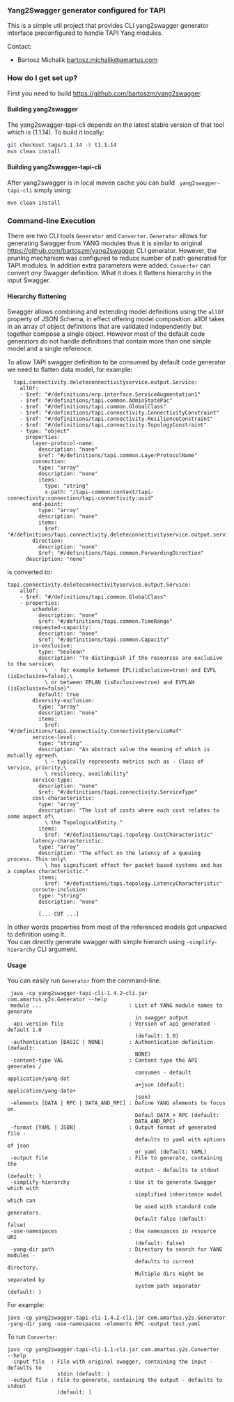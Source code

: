 ### Yang2Swagger generator configured for TAPI ###

This is a simple util project that provides CLI yang2swagger generator interface preconfigured to handle TAPI Yang modules.


Contact:

 * Bartosz Michalik bartosz.michalik@amartus.com


### How do I get set up? ###


First you need to build https://github.com/bartoszm/yang2swagger.

#### Building yang2swagger

The yang2swagger-tapi-cli depends on the latest stable version of that tool which is (1.1.14).
To build it locally:
```bash
git checkout tags/1.1.14 -b t1.1.14
mvn clean install 
```

#### Building yang2swagger-tapi-cli

After yang2swagger is in local maven cache you can build ` yang2swagger-tapi-cli` simply using: 
```bash
mvn clean install
```

### Command-line Execution ###
There are two CLI tools ``Generator`` and ``Converter``. ``Generator`` allows for generating Swagger from YANG modules thus it is similar to original 
https://github.com/bartoszm/yang2swagger CLI generator. However, the pruning mechanism was configured to reduce number of path generated for TAPI modules.
In addition extra parameters were added.
``Converter`` can convert _any_ Swagger definition. What it does it flattens hierarchy in the input Swagger. 

#### Hierarchy flattening ####
Swagger allows combining and extending model definitions using the ``allOf`` property of JSON Schema, in effect offering model composition. allOf takes in an array of object definitions that are validated independently but together compose a single object.
However most of the default code generators do not handle definitions that contain more than one simple model and a single reference.

To allow TAPI swagger definition to be consumed by default code generator we need to flatten data model, for example:

```
  tapi.connectivity.deleteconnectivityservice.output.Service:
    allOf:
    - $ref: "#/definitions/nrp.interface.ServiceAugmentation1"
    - $ref: "#/definitions/tapi.common.AdminStatePac"
    - $ref: "#/definitions/tapi.common.GlobalClass"
    - $ref: "#/definitions/tapi.connectivity.ConnectivityConstraint"
    - $ref: "#/definitions/tapi.connectivity.ResilienceConstraint"
    - $ref: "#/definitions/tapi.connectivity.TopologyConstraint"
    - type: "object"
      properties:
        layer-protocol-name:
          description: "none"
          $ref: "#/definitions/tapi.common.LayerProtocolName"
        connection:
          type: "array"
          description: "none"
          items:
            type: "string"
            x-path: "/tapi-common:context/tapi-connectivity:connection/tapi-connectivity:uuid"
        end-point:
          type: "array"
          description: "none"
          items:
            $ref: "#/definitions/tapi.connectivity.deleteconnectivityservice.output.service.EndPoint"
        direction:
          description: "none"
          $ref: "#/definitions/tapi.common.ForwardingDirection"
      description: "none"
```
is converted to:
```
tapi.connectivity.deleteconnectivityservice.output.Service:
    allOf:
    - $ref: "#/definitions/tapi.common.GlobalClass"
    - properties:
        schedule:
          description: "none"
          $ref: "#/definitions/tapi.common.TimeRange"
        requested-capacity:
          description: "none"
          $ref: "#/definitions/tapi.common.Capacity"
        is-exclusive:
          type: "boolean"
          description: "To distinguish if the resources are exclusive to the service\
            \  - for example between EPL(isExclusive=true) and EVPL (isExclusive=false),\
            \ or between EPLAN (isExclusive=true) and EVPLAN (isExclusive=false)"
          default: true
        diversity-exclusion:
          type: "array"
          description: "none"
          items:
            $ref: "#/definitions/tapi.connectivity.ConnectivityServiceRef"
        service-level:
          type: "string"
          description: "An abstract value the meaning of which is mutually agreed\
            \ – typically represents metrics such as - Class of service, priority,\
            \ resiliency, availability"
        service-type:
          description: "none"
          $ref: "#/definitions/tapi.connectivity.ServiceType"
        cost-characteristic:
          type: "array"
          description: "The list of costs where each cost relates to some aspect of\
            \ the TopologicalEntity."
          items:
            $ref: "#/definitions/tapi.topology.CostCharacteristic"
        latency-characteristic:
          type: "array"
          description: "The effect on the latency of a queuing process. This only\
            \ has significant effect for packet based systems and has a complex characteristic."
          items:
            $ref: "#/definitions/tapi.topology.LatencyCharacteristic"
        coroute-inclusion:
          type: "string"
          description: "none"
          
          [... CUT ...]
```
In other words properties from most of the referenced models got unpacked to definition using it.    
You can directly generate swagger with simple hierarch using ``-simplify-hierarchy`` CLI argument.

#### Usage ####
You can easily run ```Generator``` from the command-line:
```
 java -cp yang2swagger-tapi-cli-1.4.2-cli.jar com.amartus.y2s.Generator --help
 module ...                            : List of YANG module names to generate
                                         in swagger output
 -api-version file                     : Version of api generated - default 1.0
                                         (default: 1.0)
 -authentication [BASIC | NONE]        : Authentication definition (default:
                                         NONE)
 -content-type VAL                     : Content type the API generates /
                                         consumes - default application/yang-dat
                                         a+json (default: application/yang-data+
                                         json)
 -elements [DATA | RPC | DATA_AND_RPC] : Define YANG elements to focus on.
                                         Defaul DATA + RPC (default:
                                         DATA_AND_RPC)
 -format [YAML | JSON]                 : Output format of generated file -
                                         defaults to yaml with options of json
                                         or yaml (default: YAML)
 -output file                          : File to generate, containing the
                                         output - defaults to stdout (default: )
 -simplify-hierarchy                   : Use it to generate Swagger which with
                                         simplified inheritence model which can
                                         be used with standard code generators.
                                         Default false (default: false)
 -use-namespaces                       : Use namespaces in resource URI
                                         (default: false)
 -yang-dir path                        : Directory to search for YANG modules -
                                         defaults to current directory.
                                         Multiple dirs might be separated by
                                         system path separator (default: )

```

For example:
```
java -cp yang2swagger-tapi-cli-1.4.2-cli.jar com.amartus.y2s.Generator -yang-dir yang -use-namespaces -elements RPC -output test.yaml
```

To run ``Converter``:


```
java -cp yang2swagger-tapi-cli-1.1-cli.jar com.amartus.y2s.Converter  --help
 -input file  : File with original swagger, containing the input - defaults to
                stdin (default: )
 -output file : File to generate, containing the output - defaults to stdout
                (default: )
```
